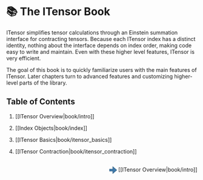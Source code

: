 # 📚  The ITensor Book

ITensor simplifies tensor
calculations through an Einstein summation interface for contracting tensors.
Because each ITensor index has a distinct identity, nothing about the interface
depends on index order, making code easy to write and maintain.
Even with these higher level features, ITensor is very efficient.

The goal of this book is to quickly familiarize users with the 
main features of ITensor. Later chapters turn to advanced features and
customizing higher-level parts of the library.

## Table of Contents

1. [[ITensor Overview|book/intro]]

2. [[Index Objects|book/index]]

3. [[ITensor Basics|book/itensor_basics]]

4. [[ITensor Contraction|book/itensor_contraction]]

<br/>
<span style="float:right;"><img src="docs/book/images/right_arrow.png" width="20px" style="vertical-align:middle;"/> 
[[ITensor Overview|book/intro]]
</span>
